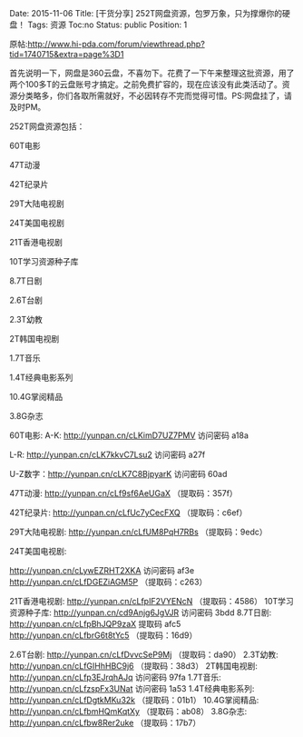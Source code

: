 Date: 2015-11-06
Title: [干货分享] 252T网盘资源，包罗万象，只为撑爆你的硬盘！
Tags:  资源
Toc:no
Status: public
Position: 1

原帖:http://www.hi-pda.com/forum/viewthread.php?tid=1740715&extra=page%3D1

首先说明一下，网盘是360云盘，不喜勿下。花费了一下午来整理这批资源，用了两个100多T的云盘账号才搞定。之前免费扩容的，现在应该没有此类活动了。资源分类略多，你们各取所需就好，不必因转存不完而觉得可惜。PS:网盘挂了，请及时PM。

252T网盘资源包括：

60T电影

47T动漫

42T纪录片

29T大陆电视剧

24T美国电视剧

21T香港电视剧

10T学习资源种子库

8.7T日剧

2.6T台剧

2.3T幼教

2T韩国电视剧

1.7T音乐

1.4T经典电影系列

10.4G掌阅精品

3.8G杂志


60T电影: 
A-K: http://yunpan.cn/cLKimD7UZ7PMV  访问密码 a18a

L-R: http://yunpan.cn/cLK7kkvC7Lsu2  访问密码 a27f

U-Z数字：http://yunpan.cn/cLK7C8BjpyarK  访问密码 60ad

47T动漫: http://yunpan.cn/cLf9sf6AeUGaX （提取码：357f）

42T纪录片: http://yunpan.cn/cLfUc7yCecFXQ （提取码：c6ef）
 
29T大陆电视剧: http://yunpan.cn/cLfUM8PqH7RBs （提取码：9edc）


24T美国电视剧: 

http://yunpan.cn/cLywEZRHT2XKA  访问密码 af3e
http://yunpan.cn/cLfDGEZiAGM5P （提取码：c263）

  
21T香港电视剧: http://yunpan.cn/cLfpIF2VYENcN （提取码：4586）
10T学习资源种子库: http://yunpan.cn/cd9Anjg6JgVJR  访问密码 3bdd
8.7T日剧: 
http://yunpan.cn/cLfpBhJQP9zaX  提取码 afc5
http://yunpan.cn/cLfbrG6t8tYc5 （提取码：16d9）

  

2.6T台剧: http://yunpan.cn/cLfDvvcSeP9Mj （提取码：da90）
2.3T幼教: http://yunpan.cn/cLfGIHhHBC9j6 （提取码：38d3）
2T韩国电视剧: http://yunpan.cn/cLfp3EJrqhAJq  访问密码 97fa
1.7T音乐: http://yunpan.cn/cLfzspFx3UNat  访问密码 1a53
1.4T经典电影系列: http://yunpan.cn/cLfDgtkMKu32k （提取码：01b1）
10.4G掌阅精品: http://yunpan.cn/cLfbmHQmKqtXy （提取码：ab08）
3.8G杂志: http://yunpan.cn/cLfbw8Rer2uke （提取码：17b7）



